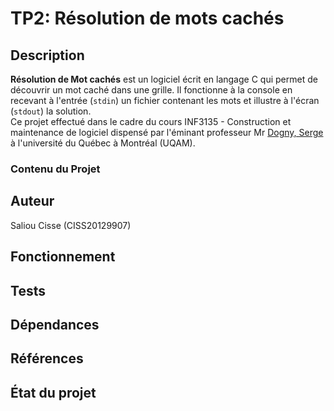 # TP2: Résolution de mots cachés 
## Description
**Résolution de Mot cachés** est un logiciel écrit en langage C qui permet de découvrir un mot caché dans une grille.  Il fonctionne à la console en recevant à l'entrée (`stdin`) un fichier contenant les mots et illustre à l'écran (`stdout`) la solution. \
Ce projet effectué dans le cadre du cours INF3135 - Construction et maintenance de logiciel dispensé par l'éminant professeur Mr [Dogny, Serge](https://gitlab.info.uqam.ca/dogny_g) à l'université du Québec à Montréal (UQAM).


### Contenu du Projet 


## Auteur 
Saliou Cisse (CISS20129907)

## Fonctionnement

## Tests 


## Dépendances 

## Références

## État du projet 



